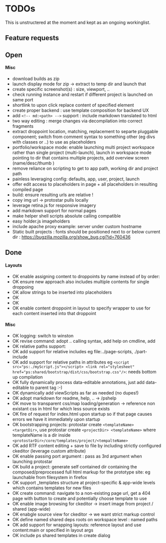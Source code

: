 # TODOs
This is unstructered at the moment and kept as an ongoing workinglist.


## Feature requests

## Open
#### Misc
- download builds as zip
- launch display mode for zip -> extract to temp dir and launch that
- create specific screenshot(s) : size, viewport, ..
- check running instance and restart if different project is launched on same port
- shortlink to upon click replace content of specified element
- create proper backend : use template composition for backend UX
- add `<!-- md:<path> -->` support : include markdown translated to html
- two way editing : merge changes via decompilation into correct fragments
- extract droppoint location, matching, replacement to separte pluggable component; switch from comment syntax to something other (eg divs with classes or ..) to use as placeholders
- portfolio/workspace mode: enable launching multi project workspace rather than single project (multi-launch), launch in workspace mode pointing to dir that contains multiple projects, add overview screen (name/desc/thumb )
- remove reliance on scripting to get to app path, working dir and project path
- painless leveraging config: defaults, app, user, project, launch
- offer edit access to placeholders in page + all placeholders in resulting compiled page
- build: ensure resulting urls are relative !
- copy img url -> protostar pulls locally
- leverage retina.js for responsive imagery
- add markdown support for normal pages
- make helper shell scripts absolute calling compatible
- easy holder.js imageholders
- include apache proxy example: server under custom hostname
- Static built projects : fonts should be positioned next to or below current dir : https://bugzilla.mozilla.org/show_bug.cgi?id=760436

## Done
#### Layouts
- OK enable assigning content to droppoints by name instead of by order:
- OK ensure new approach also includes multiple contents for single droppoing
- OK allow strings to be inserted into placeholders
- OK <!-- layout:layouts/fullPage(file:_dynamic/list-referencing-bare;layout:layouts/fullPage(component/myEditableComponent);file:component/myComponent) -->
- OK <!-- layout:layouts/fullPage(nav=file:_dynamic/list-referencing-bare;top=layout:layouts/fullPage(component/myEditableComponent);bottom=file:component/myComponent) -->
- OK enable content droppoint in layout to specify wrapper to use for each content inserted into that droppoint


#### Misc
- OK logging: switch to winston
- OK revise command: adopt <cmd> <arg1> .. calling syntax, add help on cmdline, add
- OK relative paths support:
- OK add support for relative includes eg file:../page-scripts, ./part-include
- OK add support for relative paths in attributes eg `<script src="ps:./myScript.js"></script> <link rel="stylesheet" href="ps:shared/bootstrap/dist/css/bootstrap.css"/>`: needs bottom up compilation
- OK fully dynamically process data-editable annotations, just add data-editable to parent tag :-)
- OK dynamically add viewScripts as far as needed (no dupes!)
- OK adopt markdown for readme, help, .. -> /pshelp
- OK move to transparent css/map loading/generation -> reference non existant css in html for which less source exists
- OK fire of request for index.html upon startup so if that page causes errors we have it immediately upon startup
- OK bootstrapping projects: protostar create `<templateName> <targetDir>`, use protostar create `<projectDir> <templateName>` where templateName is a dir inside `<protostarDir>/core/templates/project/<tempalteName>`
- OK add RTF content editing + save to file by including strictly configured ckeditor (leverage custom attribute)
- OK enable passing port argument : pass as 3rd argument when launching protostar
- OK build a project: generate self contained dir containing the composed/preprocessed full html markup for the prototype site: eg launchable from filesystem in firefox
- OK support _templates structure at project-specific & app-wide levels which contains templates for new files
- OK create command: navigate to a non-existing page url, get a 404 page with button to create and potentially choose template to use
- OK enable image browsing for ckeditor -> insert image from project / shared (app-wide)
- OK enabgle source view for ckeditor -> we want strict markup control
- OK define named shared deps roots on workspace level : named paths
- OK add support for wrapping layouts: reference layout and use content:main or specified in layout args
- OK include ps shared templates in create dialog

